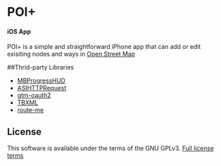 # POI+
#### iOS App

POI+ is a simple and straightforward iPhone app that can add or edit exisiting nodes and ways in [Open Street Map](http://openstreetmap.org) 

##Thrid-party Libraries

- [MBProgressHUD](https://github.com/jdg/MBProgressHUD)
- [ASIHTTPRequest](http://allseeing-i.com/ASIHTTPRequest/)
- [gtm-oauth2](http://code.google.com/p/gtm-oauth2/)
- [TBXML](https://github.com/71squared/TBXML)
- [route-me](https://github.com/route-me/route-me)

## License
This software is available under the terms of the GNU GPLv3. [Full license terms](http://www.gnu.org/licenses/gpl.html)